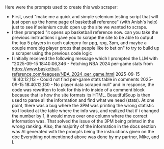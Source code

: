 Here were the prompts used to create this web scraper:
- First, used "make me a quick and simple selenium testing script that will just open up the home page of basketball reference" (with Anish's help) just to see if selenium could open up the site we wanted to scrape.
- I then prompted "it opens up basketball reference now. can you take the previous instructions i gave you to scrape the site to be able to output the top 5 players in each category for ppg, rpg, 3pm, and maybe a couple more big player props that people like to bet on" to try to build up a scraper using the previous code logic
- I initially received the following message which I prompted the LLM with "2025-09-15 18:40:06,346 - Fetching NBA 2024 per-game stats from https://www.basketball-reference.com/leagues/NBA_2024_per_game.html 2025-09-15 18:40:12,113 - Could not find per-game stats table in comments 2025-09-15 18:40:12,130 - No player data scraped null" and in response, the code was rewritten to look for this info inside of a comment block because that is how the site formats its HTML. BeautifulSoup is then used to parse all the information and find what we need (stats).
At one point, there was a bug where the 3PM was printing the wrong statistic so I looked at the table where the info was, and realized that if i changed the number by 1, it would move over one column where the correct information was. That solved the issue of the 3PM being printed in the wrong ranking.
Also, the majority of the information in the docs section was AI generated with the prompts being the instructions given on the doc
Everything not mentioned above was done by my partner, Mike, and I.
